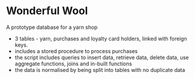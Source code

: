 # Wonderful Wool
A prototype database for a yarn shop 
- 3 tables - yarn, purchases and loyalty card holders, linked with foreign keys. 
- includes a stored procedure to process purchases
- the script includes queries to insert data, retrieve data, delete data, use aggregate functions, joins and in-built functions
- the data is normalised by being split into tables with no duplicate data
